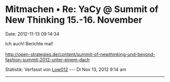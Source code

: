 Mitmachen • Re: YaCy @ Summit of New Thinking 15.-16. November
==============================================================

Date: 2012-11-13 09:14:34

Ich auch! Berichte mal!\
\
<http://open-strategies.de/content/summit-of-newthinking-und-beyond-fashion-summit-2012-unter-einem-dach>

Statistik: Verfasst von
[Low012](http://forum.yacy-websuche.de/memberlist.php?mode=viewprofile&u=62)
--- Di Nov 13, 2012 9:14 am

------------------------------------------------------------------------
